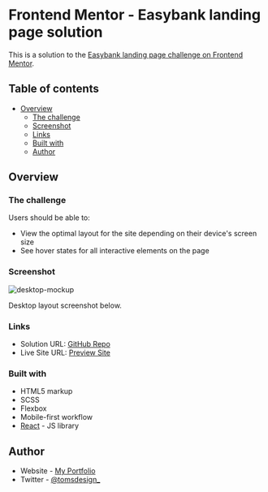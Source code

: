 # Frontend Mentor - Easybank landing page solution

This is a solution to the [Easybank landing page challenge on Frontend Mentor](https://www.frontendmentor.io/challenges/easybank-landing-page-WaUhkoDN).

## Table of contents

- [Overview](#overview)
  - [The challenge](#the-challenge)
  - [Screenshot](#screenshot)
  - [Links](#links)
  - [Built with](#built-with)
  - [Author](#author)

## Overview

### The challenge

Users should be able to:

- View the optimal layout for the site depending on their device's screen size
- See hover states for all interactive elements on the page

### Screenshot

![desktop-mockup](https://user-images.githubusercontent.com/27483300/121655556-fd679680-ca9e-11eb-90e6-6a0e1bfba971.jpg)

Desktop layout screenshot below.

### Links

- Solution URL: [GitHub Repo](https://github.com/ph4ntom5/EasyBank-Landing-Page-FrontEndMentor-Project)
- Live Site URL: [Preview Site](https://inspiring-golick-43be1b.netlify.app/)

### Built with

- HTML5 markup
- SCSS
- Flexbox
- Mobile-first workflow
- [React](https://reactjs.org/) - JS library

## Author

- Website - [My Portfolio](https://www.tomsweb.site)
- Twitter - [@tomsdesign\_](https://www.twitter.com/tomsdesign_)

